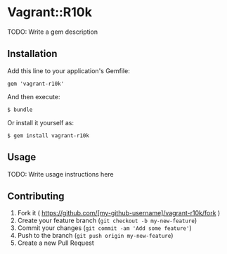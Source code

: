 # Vagrant::R10k

TODO: Write a gem description

## Installation

Add this line to your application's Gemfile:

    gem 'vagrant-r10k'

And then execute:

    $ bundle

Or install it yourself as:

    $ gem install vagrant-r10k

## Usage

TODO: Write usage instructions here

## Contributing

1. Fork it ( https://github.com/[my-github-username]/vagrant-r10k/fork )
2. Create your feature branch (`git checkout -b my-new-feature`)
3. Commit your changes (`git commit -am 'Add some feature'`)
4. Push to the branch (`git push origin my-new-feature`)
5. Create a new Pull Request
